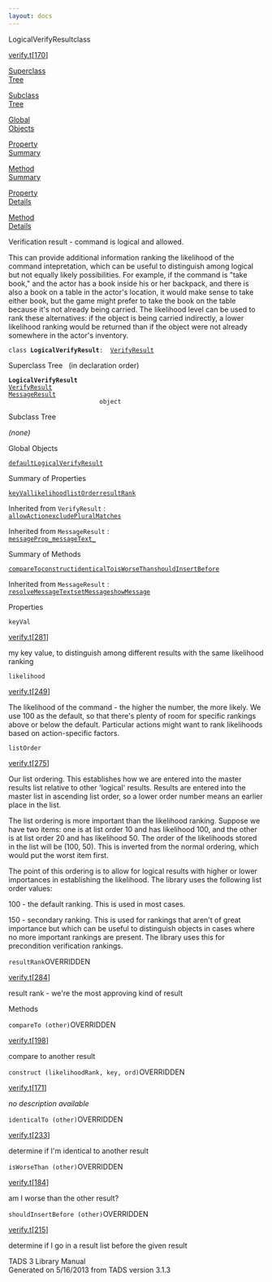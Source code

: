 ```yaml
---
layout: docs
---
```

<span class="title">LogicalVerifyResult</span><span class="type">class</span>

[verify.t](../file/verify.t.html)\[[170](../source/verify.t.html#170)\]

[Superclass  
Tree](#_SuperClassTree_)

[Subclass  
Tree](#_SubClassTree_)

[Global  
Objects](#_ObjectSummary_)

[Property  
Summary](#_PropSummary_)

[Method  
Summary](#_MethodSummary_)

[Property  
Details](#_Properties_)

[Method  
Details](#_Methods_)

<div class="fdesc">

Verification result - command is logical and allowed.

This can provide additional information ranking the likelihood of the
command intepretation, which can be useful to distinguish among logical
but not equally likely possibilities. For example, if the command is
"take book," and the actor has a book inside his or her backpack, and
there is also a book on a table in the actor's location, it would make
sense to take either book, but the game might prefer to take the book on
the table because it's not already being carried. The likelihood level
can be used to rank these alternatives: if the object is being carried
indirectly, a lower likelihood ranking would be returned than if the
object were not already somewhere in the actor's inventory.

`class `**`LogicalVerifyResult`**` :   `[`VerifyResult`](../object/VerifyResult.html)

</div>

<span id="_SuperClassTree_"></span>

<div class="mjhd">

<span class="hdln">Superclass Tree</span>   (in declaration order)

</div>

**`LogicalVerifyResult`**  
[`VerifyResult`](../object/VerifyResult.html)  
[`MessageResult`](../object/MessageResult.html)  
`                         object`  
<span id="_SubClassTree_"></span>

<div class="mjhd">

<span class="hdln">Subclass Tree</span>  

</div>

*(none)* <span id="_ObjectSummary_"></span>

<div class="mjhd">

<span class="hdln">Global Objects</span>  

</div>

[`defaultLogicalVerifyResult`](../object/defaultLogicalVerifyResult.html)
<span id="_PropSummary_"></span>

<div class="mjhd">

<span class="hdln">Summary of Properties</span>  

</div>

[`keyVal`](#keyVal)[`likelihood`](#likelihood)[`listOrder`](#listOrder)[`resultRank`](#resultRank)

Inherited from `VerifyResult` :  
[`allowAction`](../object/VerifyResult.html#allowAction)[`excludePluralMatches`](../object/VerifyResult.html#excludePluralMatches)

Inherited from `MessageResult` :  
[`messageProp_`](../object/MessageResult.html#messageProp_)[`messageText_`](../object/MessageResult.html#messageText_)

<span id="_MethodSummary_"></span>

<div class="mjhd">

<span class="hdln">Summary of Methods</span>  

</div>

[`compareTo`](#compareTo)[`construct`](#construct)[`identicalTo`](#identicalTo)[`isWorseThan`](#isWorseThan)[`shouldInsertBefore`](#shouldInsertBefore)



Inherited from `MessageResult` :  
[`resolveMessageText`](../object/MessageResult.html#resolveMessageText)[`setMessage`](../object/MessageResult.html#setMessage)[`showMessage`](../object/MessageResult.html#showMessage)

<span id="_Properties_"></span>

<div class="mjhd">

<span class="hdln">Properties</span>  

</div>

<span id="keyVal"></span>

`keyVal`

[verify.t](../file/verify.t.html)\[[281](../source/verify.t.html#281)\]

<div class="desc">

my key value, to distinguish among different results with the same
likelihood ranking

</div>

<span id="likelihood"></span>

`likelihood`

[verify.t](../file/verify.t.html)\[[249](../source/verify.t.html#249)\]

<div class="desc">

The likelihood of the command - the higher the number, the more likely.
We use 100 as the default, so that there's plenty of room for specific
rankings above or below the default. Particular actions might want to
rank likelihoods based on action-specific factors.

</div>

<span id="listOrder"></span>

`listOrder`

[verify.t](../file/verify.t.html)\[[275](../source/verify.t.html#275)\]

<div class="desc">

Our list ordering. This establishes how we are entered into the master
results list relative to other 'logical' results. Results are entered
into the master list in ascending list order, so a lower order number
means an earlier place in the list.

The list ordering is more important than the likelihood ranking. Suppose
we have two items: one is at list order 10 and has likelihood 100, and
the other is at list order 20 and has likelihood 50. The order of the
likelihoods stored in the list will be (100, 50). This is inverted from
the normal ordering, which would put the worst item first.

The point of this ordering is to allow for logical results with higher
or lower importances in establishing the likelihood. The library uses
the following list order values:

100 - the default ranking. This is used in most cases.

150 - secondary ranking. This is used for rankings that aren't of great
importance but which can be useful to distinguish objects in cases where
no more important rankings are present. The library uses this for
precondition verification rankings.

</div>

<span id="resultRank"></span>

`resultRank`<span class="rem">OVERRIDDEN</span>

[verify.t](../file/verify.t.html)\[[284](../source/verify.t.html#284)\]

<div class="desc">

result rank - we're the most approving kind of result

</div>

<span id="_Methods_"></span>

<div class="mjhd">

<span class="hdln">Methods</span>  

</div>

<span id="compareTo"></span>

`compareTo (other)`<span class="rem">OVERRIDDEN</span>

[verify.t](../file/verify.t.html)\[[198](../source/verify.t.html#198)\]

<div class="desc">

compare to another result

</div>

<span id="construct"></span>

`construct (likelihoodRank, key, ord)`<span class="rem">OVERRIDDEN</span>

[verify.t](../file/verify.t.html)\[[171](../source/verify.t.html#171)\]

<div class="desc">

*no description available*

</div>

<span id="identicalTo"></span>

`identicalTo (other)`<span class="rem">OVERRIDDEN</span>

[verify.t](../file/verify.t.html)\[[233](../source/verify.t.html#233)\]

<div class="desc">

determine if I'm identical to another result

</div>

<span id="isWorseThan"></span>

`isWorseThan (other)`<span class="rem">OVERRIDDEN</span>

[verify.t](../file/verify.t.html)\[[184](../source/verify.t.html#184)\]

<div class="desc">

am I worse than the other result?

</div>

<span id="shouldInsertBefore"></span>

`shouldInsertBefore (other)`<span class="rem">OVERRIDDEN</span>

[verify.t](../file/verify.t.html)\[[215](../source/verify.t.html#215)\]

<div class="desc">

determine if I go in a result list before the given result

</div>

<div class="ftr">

TADS 3 Library Manual  
Generated on 5/16/2013 from TADS version 3.1.3

</div>
